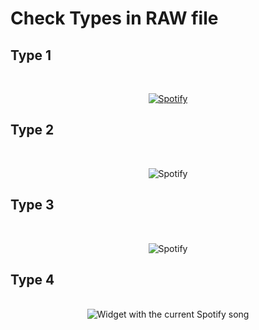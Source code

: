 # Check Types in RAW file

## Type 1

&nbsp;<div align="center">
  [![Spotify](https://novatorem.vercel.app/api/spotify?background_color=0d1117&border_color=ffffff)](https://open.spotify.com/user/omnitenebris)
</div>

###

## Type 2

&nbsp;<div align="center">
        ![Spotify](https://test-five-omega-80.vercel.app/api/spotify?background_color=0d1117&border_color=ffffff)
 </div>

###

## Type 3

&nbsp;<div align="center">
  ![Spotify](https://justme017.vercel.app/api/spotify?background_color=0d1117&border_color=ffffff)
</div>

###

## Type 4

<br clear="both">

<div align="center">
  <img src="https://justme017.vercel.app/api/spotify?" alt="Widget with the current Spotify song"  />
</div>

###
